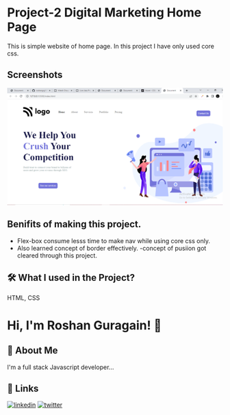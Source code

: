 
# Project-2 Digital Marketing Home Page

This is simple website of home page. In this project I have only used core css.





## Screenshots

![App Screenshot](./Screenshot/Screenshot%20(104).png)



## Benifits of making this project.


 - Flex-box consume lesss time to make nav while using core css only.
 - Also learned concept of border effectively.
 -concept of pusiion got cleared through this project.




## 🛠 What I used  in the Project?
 HTML, CSS


# Hi, I'm Roshan Guragain! 👋

## 🚀 About Me
I'm a full stack Javascript developer...


## 🔗 Links

[![linkedin](https://img.shields.io/badge/linkedin-0A66C2?style=for-the-badge&logo=linkedin&logoColor=white)](https://www.linkedin.com/in/roshan-guragain-guragain-747aa4245/)
[![twitter](https://img.shields.io/badge/twitter-1DA1F2?style=for-the-badge&logo=twitter&logoColor=white)](https://twitter.com/RoshanGuragain3)


